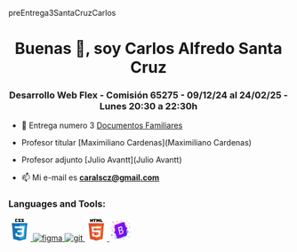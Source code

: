preEntrega3SantaCruzCarlos
<h1 align="center">Buenas 👋, soy Carlos Alfredo Santa Cruz</h1>
<h3 align="center">Desarrollo Web Flex - Comisión 65275 - 09/12/24 al 24/02/25 - Lunes 20:30 a 22:30h</h3>

- 🔭 Entrega numero 3 [Documentos Familiares](https://caralscz.github.io/preentrega3santacruzcarlos/)

- Profesor titular [Maximiliano Cardenas](Maximiliano Cardenas)

- Profesor adjunto [Julio Avantt](Julio Avantt)

- 📫 Mi e-mail es **caralscz@gmail.com**


<h3 align="left">Languages and Tools:</h3>
<p align="left"> <a href="https://www.w3schools.com/css/" target="_blank" rel="noreferrer"> <img src="https://raw.githubusercontent.com/devicons/devicon/master/icons/css3/css3-original-wordmark.svg" alt="css3" width="40" height="40"/> </a> <a href="https://www.figma.com/" target="_blank" rel="noreferrer"> <img src="https://www.vectorlogo.zone/logos/figma/figma-icon.svg" alt="figma" width="40" height="40"/> </a> <a href="https://git-scm.com/" target="_blank" rel="noreferrer"> <img src="https://www.vectorlogo.zone/logos/git-scm/git-scm-icon.svg" alt="git" width="40" height="40"/> </a> <a href="https://www.w3.org/html/" target="_blank" rel="noreferrer"> <img src="https://raw.githubusercontent.com/devicons/devicon/master/icons/html5/html5-original-wordmark.svg" alt="html5" width="40" height="40"/> </a> <a href="https://getbootstrap.com/" target="_blank" rel="noreferrer"> <img src="./assets/img/bootstrap.png" alt="bootstrap" width="40" height="40"/> </a> </p>